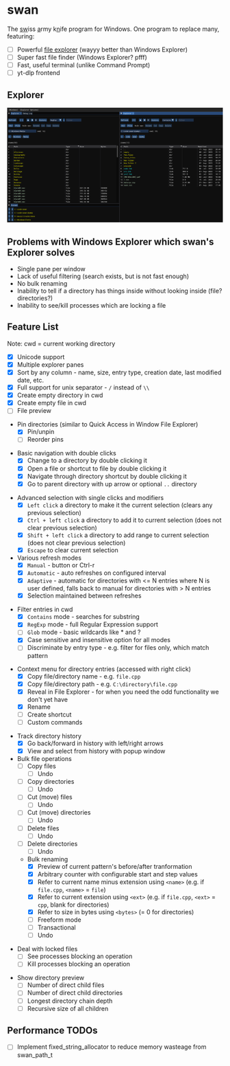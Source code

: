# swan

The <u>sw</u>iss <u>a</u>rmy k<u>n</u>ife program for Windows. One program to replace many, featuring:

- [ ] Powerful [file explorer](#explorer) (wayyy better than Windows Explorer)
- [ ] Super fast file finder (Windows Explorer? pfff)
- [ ] Fast, useful terminal (unlike Command Prompt)
- [ ] yt-dlp frontend

## Explorer

<img src="resource/preview1.png" />

## Problems with Windows Explorer which swan's Explorer solves

- Single pane per window
- Lack of useful filtering (search exists, but is not fast enough)
- No bulk renaming
- Inability to tell if a directory has things inside without looking inside (file? directories?)
- Inability to see/kill processes which are locking a file

## Feature List

Note: cwd = current working directory

- [x] Unicode support
- [x] Multiple explorer panes
- [x] Sort by any column - name, size, entry type, creation date, last modified date, etc.
- [x] Full support for unix separator - `/` instead of `\\`
- [x] Create empty directory in cwd
- [x] Create empty file in cwd
- [ ] File preview

<!-- TODO: GIF demo -->
- Pin directories (similar to Quick Access in Window File Explorer)
  - [x] Pin/unpin
  - [ ] Reorder pins

<!-- TODO: GIF demo -->
- Basic navigation with double clicks
  - [x] Change to a directory by double clicking it
  - [x] Open a file or shortcut to file by double clicking it
  - [x] Navigate through directory shortcut by double clicking it
  - [x] Go to parent directory with up arrow or optional `..` directory

<!-- TODO: GIF demo -->
- Advanced selection with single clicks and modifiers
  - [x] `Left click` a directory to make it the current selection (clears any previous selection)
  - [x] `Ctrl + left click` a directory to add it to current selection (does not clear previous selection)
  - [x] `Shift + left click` a directory to add range to current selection (does not clear previous selection)
  - [x] `Escape` to clear current selection

- Various refresh modes
  - [x] `Manual` - button or Ctrl-r
  - [x] `Automatic` - auto refreshes on configured interval
  - [x] `Adaptive` - automatic for directories with <= N entries where N is user defined, falls back to manual for directories with > N entries
  - [x] Selection maintained between refreshes

<!-- TODO: GIF demo -->
- Filter entries in cwd
  - [x] `Contains` mode - searches for substring
  - [x] `RegExp` mode - full Regular Expression support
  - [ ] `Glob` mode - basic wildcards like * and ?
  - [x] Case sensitive and insensitive option for all modes
  - [ ] Discriminate by entry type - e.g. filter for files only, which match pattern

<!-- TODO: GIF demo -->
- Context menu for directory entries (accessed with right click)
  - [x] Copy file/directory name - e.g. `file.cpp`
  - [x] Copy file/directory path - e.g. `C:\directory\file.cpp`
  - [x] Reveal in File Explorer - for when you need the odd functionality we don't yet have
  - [x] Rename
  - [ ] Create shortcut
  - [ ] Custom commands

<!-- TODO: GIF demo -->
- Track directory history
  - [x] Go back/forward in history with left/right arrows
  - [x] View and select from history with popup window

- Bulk file operations
  - [ ] Copy files
    - [ ] Undo
  - [ ] Copy directories
    - [ ] Undo
  - [ ] Cut (move) files
    - [ ] Undo
  - [ ] Cut (move) directories
    - [ ] Undo
  - [ ] Delete files
    - [ ] Undo
  - [ ] Delete directories
    - [ ] Undo
  <!-- TODO: GIF demo -->
  - Bulk renaming
    - [x] Preview of current pattern's before/after tranformation
    - [x] Arbitrary counter with configurable start and step values
    - [x] Refer to current name minus extension using `<name>` (e.g. if `file.cpp`, `<name>` = `file`)
    - [x] Refer to current extension using `<ext>` (e.g. if `file.cpp`, `<ext>` = `cpp`, blank for directories)
    - [x] Refer to size in bytes using `<bytes>` (= 0 for directories)
    - [ ] Freeform mode
    - [ ] Transactional
    - [ ] Undo

<!-- TODO: GIF demo -->
- Deal with locked files
  - [ ] See processes blocking an operation
  - [ ] Kill processes blocking an operation

<!-- TODO: GIF demo -->
- Show directory preview
  - [ ] Number of direct child files
  - [ ] Number of direct child directories
  - [ ] Longest directory chain depth
  - [ ] Recursive size of all children

## Performance TODOs

- [ ] Implement fixed_string_allocator to reduce memory wasteage from swan_path_t
